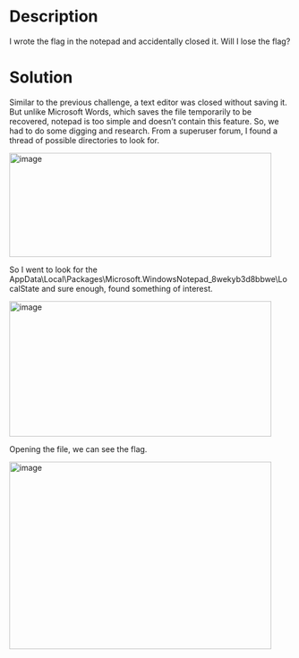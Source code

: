 # Description 
I wrote the flag in the notepad and accidentally closed it. Will I lose the flag? 


# Solution 
Similar to the previous challenge, a text editor was closed without saving it. But unlike Microsoft Words, which saves the file temporarily to be recovered, notepad is too simple and doesn’t contain this feature. So, we had to do some digging and research. 
From a superuser forum, I found a thread of possible directories to look for. 

<img width="468" height="186" alt="image" src="https://github.com/user-attachments/assets/d250c632-b207-40d7-ac53-cf188796e821" />

So I went to look for the 
AppData\Local\Packages\Microsoft.WindowsNotepad_8wekyb3d8bbwe\LocalState and sure enough, found something of interest. 

<img width="468" height="242" alt="image" src="https://github.com/user-attachments/assets/b8be1504-50c2-4813-ba76-aa9619dfe8e0" />

Opening the file, we can see the flag.

<img width="468" height="335" alt="image" src="https://github.com/user-attachments/assets/a00cad76-afe0-4c0b-9c65-e115b62630a6" />
